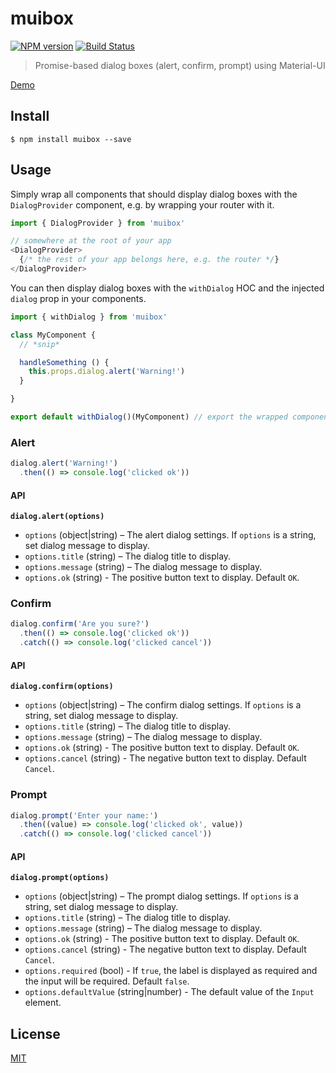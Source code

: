 # muibox

[![NPM version][npm-image]][npm-url]
[![Build Status][travis-image]][travis-url]

> Promise-based dialog boxes (alert, confirm, prompt) using Material-UI

[Demo](https://chunkai1312.github.io/muibox)

## Install

```
$ npm install muibox --save
```

## Usage

Simply wrap all components that should display dialog boxes with the `DialogProvider` component, e.g. by wrapping your router with it.

```js
import { DialogProvider } from 'muibox'

// somewhere at the root of your app
<DialogProvider>
  {/* the rest of your app belongs here, e.g. the router */}
</DialogProvider>
```

You can then display dialog boxes with the `withDialog` HOC and the injected `dialog` prop in your components.

```js
import { withDialog } from 'muibox'

class MyComponent {
  // *snip*

  handleSomething () {
    this.props.dialog.alert('Warning!')
  }

}

export default withDialog()(MyComponent) // export the wrapped component
```

### Alert

```js
dialog.alert('Warning!')
  .then(() => console.log('clicked ok'))
```

#### API

**`dialog.alert(options)`**

* `options` (object|string) – The alert dialog settings. If `options` is a string, set dialog message to display.
* `options.title` (string) – The dialog title to display.
* `options.message` (string) – The dialog message to display.
* `options.ok` (string) - The positive button text to display. Default `OK`.

### Confirm

```js
dialog.confirm('Are you sure?')
  .then(() => console.log('clicked ok'))
  .catch(() => console.log('clicked cancel'))
```

#### API

**`dialog.confirm(options)`**

* `options` (object|string) – The confirm dialog settings. If `options` is a string, set dialog message to display.
* `options.title` (string) – The dialog title to display.
* `options.message` (string) – The dialog message to display.
* `options.ok` (string) - The positive button text to display. Default `OK`.
* `options.cancel` (string) - The negative button text to display. Default `Cancel`.

### Prompt

```js
dialog.prompt('Enter your name:')
  .then((value) => console.log('clicked ok', value))
  .catch(() => console.log('clicked cancel'))

```

#### API

**`dialog.prompt(options)`**

* `options` (object|string) – The prompt dialog settings. If `options` is a string, set dialog message to display.
* `options.title` (string) – The dialog title to display.
* `options.message` (string) – The dialog message to display.
* `options.ok` (string) - The positive button text to display. Default `OK`.
* `options.cancel` (string) - The negative button text to display. Default `Cancel`.
* `options.required` (bool) - If `true`, the label is displayed as required and the input will be required. Default `false`.
* `options.defaultValue` (string|number) - The default value of the `Input` element.

## License

[MIT](LICENSE)

[npm-image]: https://img.shields.io/npm/v/muibox.svg
[npm-url]: https://npmjs.org/package/muibox
[travis-image]: https://img.shields.io/travis/chunkai1312/muibox.svg
[travis-url]: https://travis-ci.org/chunkai1312/muibox
